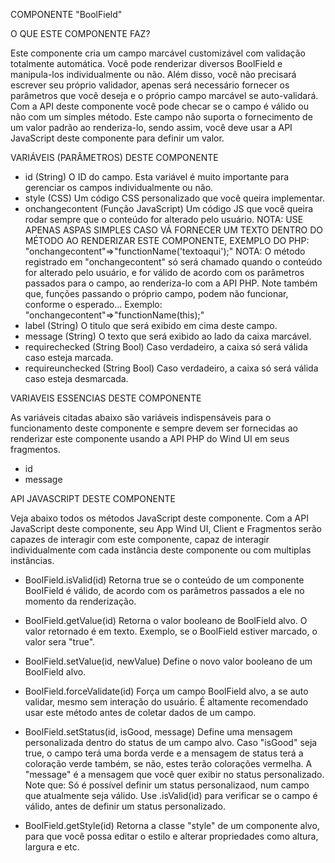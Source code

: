 COMPONENTE "BoolField"

O QUE ESTE COMPONENTE FAZ?

Este componente cria um campo marcável customizável com validação totalmente automática. Você pode renderizar diversos BoolField e manipula-los
individualmente ou não. Além disso, você não precisará escrever seu próprio validador, apenas será necessário fornecer os parâmetros que você
deseja e o próprio campo marcável se auto-validará. Com a API deste componente você pode checar se o campo é válido ou não com um simples método.
Este campo não suporta o fornecimento de um valor padrão ao renderiza-lo, sendo assim, você deve usar a API JavaScript deste componente para
definir um valor.

VARIÁVEIS (PARÂMETROS) DESTE COMPONENTE

- id (String)
    O ID do campo. Esta variável é muito importante para gerenciar os campos individualmente ou não.
- style (CSS)
    Um código CSS personalizado que você queira implementar.
- onchangecontent (Função JavaScript)
    Um código JS que você queira rodar sempre que o conteúdo for alterado pelo usuário.
    NOTA: USE APENAS ASPAS SIMPLES CASO VÁ FORNECER UM TEXTO DENTRO DO MÉTODO AO RENDERIZAR ESTE COMPONENTE, EXEMPLO DO PHP: "onchangecontent"=>"functionName('textoaqui');"
    NOTA: O método registrado em "onchangecontent" só será chamado quando o conteúdo for alterado pelo usuário, e for válido de acordo com os parâmetros
          passados para o campo, ao renderiza-lo com a API PHP. Note também que, funções passando o próprio campo, podem não funcionar, conforme o esperado...
          Exemplo: "onchangecontent"=>"functionName(this);"
- label (String)
    O titulo que será exibido em cima deste campo.
- message (String)
    O texto que será exibido ao lado da caixa marcável.
- requirechecked (String Bool)
    Caso verdadeiro, a caixa só será válida caso esteja marcada.
- requireunchecked (String Bool)
    Caso verdadeiro, a caixa só será válida caso esteja desmarcada.

VARIAVEIS ESSENCIAS DESTE COMPONENTE

As variáveis citadas abaixo são variáveis indispensáveis para o funcionamento deste componente e sempre devem ser fornecidas ao renderizar este componente
usando a API PHP do Wind UI em seus fragmentos.

- id
- message

API JAVASCRIPT DESTE COMPONENTE

Veja abaixo todos os métodos JavaScript deste componente. Com a API JavaScript deste componente, seu App Wind UI, Client e Fragmentos serão capazes de
interagir com este componente, capaz de interagir individualmente com cada instância deste componente ou com multiplas instâncias.

- BoolField.isValid(id)
    Retorna true se o conteúdo de um componente BoolField é válido, de acordo com os parâmetros passados a ele no momento da renderização.

- BoolField.getValue(id)
    Retorna o valor booleano de BoolField alvo. O valor retornado é em texto. Exemplo, se o BoolField estiver marcado, o valor sera "true".
    
- BoolField.setValue(id, newValue)
    Define o novo valor booleano de um BoolField alvo.

- BoolField.forceValidate(id)
    Força um campo BoolField alvo, a se auto validar, mesmo sem interação do usuário. É altamente recomendado usar este método antes de coletar dados de
    um campo.

- BoolField.setStatus(id, isGood, message)
    Define uma mensagem personalizada dentro do status de um campo alvo. Caso "isGood" seja true, o campo terá uma borda verde e a mensagem de status terá
    a coloração verde também, se não, estes terão colorações vermelha.
    A "message" é a mensagem que você quer exibir no status personalizado.
    Note que: Só é possível definir um status personalizaod, num campo que atualmente seja válido. Use .isValid(id) para verificar se o campo é válido,
    antes de definir um status personalizado.

- BoolField.getStyle(id)
    Retorna a classe "style" de um componente alvo, para que você possa editar o estilo e alterar propriedades como altura, largura e etc.